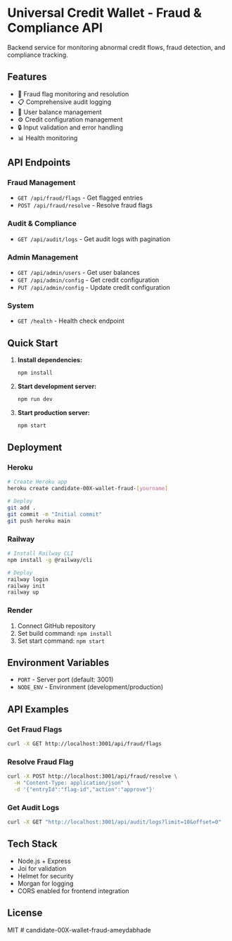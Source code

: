 # Universal Credit Wallet - Fraud & Compliance API

Backend service for monitoring abnormal credit flows, fraud detection, and compliance tracking.

## Features

- 🚨 Fraud flag monitoring and resolution
- 📋 Comprehensive audit logging
- 👥 User balance management
- ⚙️ Credit configuration management
- 🔒 Input validation and error handling
- 📊 Health monitoring

## API Endpoints

### Fraud Management
- `GET /api/fraud/flags` - Get flagged entries
- `POST /api/fraud/resolve` - Resolve fraud flags

### Audit & Compliance
- `GET /api/audit/logs` - Get audit logs with pagination

### Admin Management
- `GET /api/admin/users` - Get user balances
- `GET /api/admin/config` - Get credit configuration
- `PUT /api/admin/config` - Update credit configuration

### System
- `GET /health` - Health check endpoint

## Quick Start

1. **Install dependencies:**
   ```bash
   npm install
   ```

2. **Start development server:**
   ```bash
   npm run dev
   ```

3. **Start production server:**
   ```bash
   npm start
   ```

## Deployment

### Heroku
```bash
# Create Heroku app
heroku create candidate-00X-wallet-fraud-[yourname]

# Deploy
git add .
git commit -m "Initial commit"
git push heroku main
```

### Railway
```bash
# Install Railway CLI
npm install -g @railway/cli

# Deploy
railway login
railway init
railway up
```

### Render
1. Connect GitHub repository
2. Set build command: `npm install`
3. Set start command: `npm start`

## Environment Variables

- `PORT` - Server port (default: 3001)
- `NODE_ENV` - Environment (development/production)

## API Examples

### Get Fraud Flags
```bash
curl -X GET http://localhost:3001/api/fraud/flags
```

### Resolve Fraud Flag
```bash
curl -X POST http://localhost:3001/api/fraud/resolve \
  -H "Content-Type: application/json" \
  -d '{"entryId":"flag-id","action":"approve"}'
```

### Get Audit Logs
```bash
curl -X GET "http://localhost:3001/api/audit/logs?limit=10&offset=0"
```

## Tech Stack

- Node.js + Express
- Joi for validation
- Helmet for security
- Morgan for logging
- CORS enabled for frontend integration

## License

MIT # candidate-00X-wallet-fraud-ameydabhade
